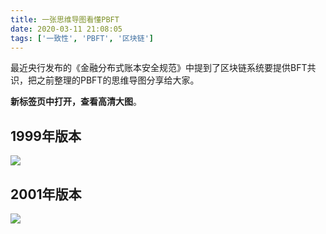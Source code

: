 ```yaml
---
title: 一张思维导图看懂PBFT
date: 2020-03-11 21:08:05
tags: ['一致性', 'PBFT', '区块链']
---
```


最近央行发布的《金融分布式账本安全规范》中提到了区块链系统要提供BFT共识，把之前整理的PBFT的思维导图分享给大家。

**新标签页中打开，查看高清大图**。

## 1999年版本

![](http://img.lessisbetter.site/PBFT.svg)

## 2001年版本

![](http://img.lessisbetter.site/PBFT-PR.svg)

